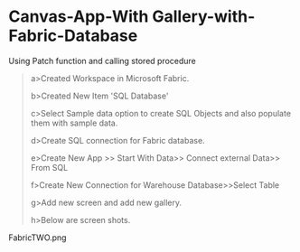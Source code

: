 # Canvas-App-With Gallery-with-Fabric-Database
Using Patch function and calling stored procedure


>a>Created Workspace in Microsoft Fabric.
>
>b>Created New Item 'SQL Database'
>
>c>Select Sample data option to create SQL Objects and also populate them with sample data.
>
>d>Create SQL connection for Fabric database.
>
>e>Create New App >> Start With Data>> Connect external Data>> From SQL
>
>f>Create New Connection for Warehouse Database>>Select Table
>
>g>Add new screen and add new gallery.
>
>h>Below are screen shots.
>
FabricTWO.png
